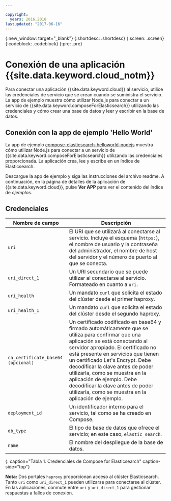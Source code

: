 ```yaml
---

copyright:
  years: 2016,2018
lastupdated: "2017-06-16"
---
```


{:new_window: target="_blank"}
{:shortdesc: .shortdesc}
{:screen: .screen}
{:codeblock: .codeblock}
{:pre: .pre}

# Conexión de una aplicación {{site.data.keyword.cloud_notm}}

Para conectar una aplicación {{site.data.keyword.cloud}} al servicio, utilice las credenciales de servicio que se crean cuando se suministra el servicio. La app de ejemplo muestra cómo utilizar Node.js para conectar a un servicio de {{site.data.keyword.composeForElasticsearch}} utilizando las credenciales y cómo crear una base de datos y leer y escribir en la base de datos.

## Conexión con la app de ejemplo 'Hello World'

La app de ejemplo [compose-elasticsearch-helloworld-nodejs](https://github.com/IBM-Cloud/compose-elasticsearch-helloworld-nodejs) muestra cómo utilizar Node.js para conectar a un servicio de {{site.data.keyword.composeForElasticsearch}} utilizando las credenciales proporcionada. La aplicación crea, lee y escribe en un índice de Elasticsearch.

Descargue la app de ejemplo y siga las instrucciones del archivo readme. A continuación, en la página de detalles de la aplicación de {{site.data.keyword.cloud}}, pulse **Ver APP** para ver el contenido del índice de *ejemplos*.

## Credenciales

Nombre de campo|Descripción
----------|-----------
`uri`|El URI que se utilizará al conectarse al servicio. Incluye el esquema (`https:`), el nombre de usuario y la contraseña del administrador, el nombre de host del servidor y el número de puerto al que se conecta.
`uri_direct_1`|Un URI secundario que se puede utilizar al conectarse al servicio. Formateado en cuanto a `uri`.
`uri_health`|Un mandato `curl` que solicita el estado del clúster desde el primer haproxy.
`uri_health_1`|Un mandato `curl` que solicita el estado del clúster desde el segundo haproxy.
`ca_certificate_base64` `(opcional)`|Un certificado codificado en base64 y firmado automáticamente que se utiliza para confirmar que una aplicación se está conectando al servidor apropiado. El certificado no está presente en servicios que tienen un certificado Let's Encrypt. Debe decodificar la clave antes de poder utilizarla, como se muestra en la aplicación de ejemplo. Debe decodificar la clave antes de poder utilizarla, como se muestra en la aplicación de ejemplo.
`deployment_id`|Un identificador interno para el servicio, tal como se ha creado en Compose.
`db_type`|El tipo de base de datos que ofrece el servicio; en este caso, `elastic_search`.
`name`|El nombre del despliegue de la base de datos.
{: caption="Tabla 1. Credenciales de Compose for Elasticsearch" caption-side="top"}

**Nota:** Dos portales `haproxy` proporcionan acceso al clúster Elasticsearch. Tanto `uri` como `uri_direct_1` pueden utilizarse para conectarse al clúster. En las aplicaciones, conmute entre `uri` y `uri_direct_1` para gestionar respuestas a fallos de conexión.
